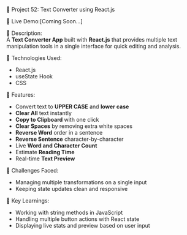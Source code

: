 📝 Project 52: Text Converter using React.js

🔗 Live Demo:[Coming Soon...]

📄 Description:  
A **Text Converter App** built with **React.js** that provides multiple text manipulation tools in a single interface for quick editing and analysis.

🔧 Technologies Used:

- React.js
- useState Hook
- CSS

🌟 Features:

- Convert text to **UPPER CASE** and **lower case**
- **Clear All** text instantly
- **Copy to Clipboard** with one click
- **Clear Spaces** by removing extra white spaces
- **Reverse Word** order in a sentence
- **Reverse Sentence** character-by-character
- Live **Word and Character Count**
- Estimate **Reading Time**
- Real-time **Text Preview**

🚀 Challenges Faced:

- Managing multiple transformations on a single input
- Keeping state updates clean and responsive

🎯 Key Learnings:

- Working with string methods in JavaScript
- Handling multiple button actions with React state
- Displaying live stats and preview based on user input
